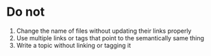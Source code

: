 # Do not

1. Change the name of files without updating their links properly
2. Use multiple links or tags that point to the semantically same thing
3. Write a topic without linking or tagging it
